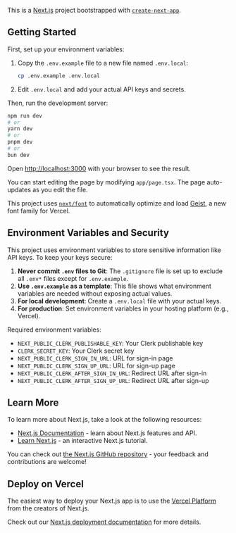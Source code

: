 This is a [Next.js](https://nextjs.org) project bootstrapped with [`create-next-app`](https://nextjs.org/docs/app/api-reference/cli/create-next-app).

## Getting Started

First, set up your environment variables:

1. Copy the `.env.example` file to a new file named `.env.local`:
   ```bash
   cp .env.example .env.local
   ```

2. Edit `.env.local` and add your actual API keys and secrets.

Then, run the development server:

```bash
npm run dev
# or
yarn dev
# or
pnpm dev
# or
bun dev
```

Open [http://localhost:3000](http://localhost:3000) with your browser to see the result.

You can start editing the page by modifying `app/page.tsx`. The page auto-updates as you edit the file.

This project uses [`next/font`](https://nextjs.org/docs/app/building-your-application/optimizing/fonts) to automatically optimize and load [Geist](https://vercel.com/font), a new font family for Vercel.

## Environment Variables and Security

This project uses environment variables to store sensitive information like API keys. To keep your keys secure:

1. **Never commit `.env` files to Git**: The `.gitignore` file is set up to exclude all `.env*` files except for `.env.example`.
2. **Use `.env.example` as a template**: This file shows what environment variables are needed without exposing actual values.
3. **For local development**: Create a `.env.local` file with your actual keys.
4. **For production**: Set environment variables in your hosting platform (e.g., Vercel).

Required environment variables:
- `NEXT_PUBLIC_CLERK_PUBLISHABLE_KEY`: Your Clerk publishable key
- `CLERK_SECRET_KEY`: Your Clerk secret key
- `NEXT_PUBLIC_CLERK_SIGN_IN_URL`: URL for sign-in page
- `NEXT_PUBLIC_CLERK_SIGN_UP_URL`: URL for sign-up page
- `NEXT_PUBLIC_CLERK_AFTER_SIGN_IN_URL`: Redirect URL after sign-in
- `NEXT_PUBLIC_CLERK_AFTER_SIGN_UP_URL`: Redirect URL after sign-up

## Learn More

To learn more about Next.js, take a look at the following resources:

- [Next.js Documentation](https://nextjs.org/docs) - learn about Next.js features and API.
- [Learn Next.js](https://nextjs.org/learn) - an interactive Next.js tutorial.

You can check out [the Next.js GitHub repository](https://github.com/vercel/next.js) - your feedback and contributions are welcome!

## Deploy on Vercel

The easiest way to deploy your Next.js app is to use the [Vercel Platform](https://vercel.com/new?utm_medium=default-template&filter=next.js&utm_source=create-next-app&utm_campaign=create-next-app-readme) from the creators of Next.js.

Check out our [Next.js deployment documentation](https://nextjs.org/docs/app/building-your-application/deploying) for more details.
